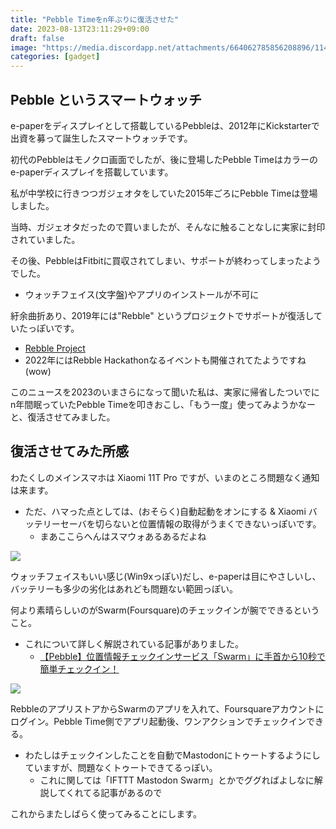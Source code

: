 ```yaml
---
title: "Pebble Timeをn年ぶりに復活させた"
date: 2023-08-13T23:11:29+09:00
draft: false
image: "https://media.discordapp.net/attachments/664062785856208896/1140295942466179202/IMG_20230813_234848.jpg?width=718&height=405"
categories: [gadget]
---
```


## Pebble というスマートウォッチ

e-paperをディスプレイとして搭載しているPebbleは、2012年にKickstarterで出資を募って誕生したスマートウォッチです。

初代のPebbleはモノクロ画面でしたが、後に登場したPebble Timeはカラーの e-paperディスプレイを搭載しています。

私が中学校に行きつつガジェオタをしていた2015年ごろにPebble Timeは登場しました。

当時、ガジェオタだったので買いましたが、そんなに触ることなしに実家に封印されていました。

その後、PebbleはFitbitに買収されてしまい、サポートが終わってしまったようでした。

- ウォッチフェイス(文字盤)やアプリのインストールが不可に

紆余曲折あり、2019年には"Rebble" というプロジェクトでサポートが復活していたっぽいです。

- [Rebble Project](https://rebble.io/)
- 2022年にはRebble Hackathonなるイベントも開催されてたようですね(wow)

このニュースを2023のいまさらになって聞いた私は、実家に帰省したついでに n年間眠っていたPebble Timeを叩きおこし、「もう一度」使ってみようかなーと、復活させてみました。

## 復活させてみた所感

わたくしのメインスマホは Xiaomi 11T Pro ですが、いまのところ問題なく通知は来ます。

- ただ、ハマった点としては、(おそらく)自動起動をオンにする & Xiaomi バッテリーセーバを切らないと位置情報の取得がうまくできないっぽいです。
    - まあここらへんはスマウォあるあるだよね

![](https://media.discordapp.net/attachments/664062785856208896/1140295942466179202/IMG_20230813_234848.jpg?width=718&height=405)

ウォッチフェイスもいい感じ(Win9xっぽい)だし、e-paperは目にやさしいし、バッテリーも多少の劣化はあれども問題ない範囲っぽい。

何より素晴らしいのがSwarm(Foursquare)のチェックインが腕でできるということ。

- これについて詳しく解説されている記事がありました。
    - [【Pebble】位置情報チェックインサービス「Swarm」に手首から10秒で簡単チェックイン！](https://netafull.net/pebble/048971.html)

![](https://media.discordapp.net/attachments/664062785856208896/1140294264199323741/IMG_20230813_234204.jpg?width=718&height=405)

RebbleのアプリストアからSwarmのアプリを入れて、Foursquareアカウントにログイン。Pebble Time側でアプリ起動後、ワンアクションでチェックインできる。

- わたしはチェックインしたことを自動でMastodonにトゥートするようにしていますが、問題なくトゥートできてるっぽい。
    - これに関しては「IFTTT Mastodon Swarm」とかでググればよしなに解説してくれてる記事があるので

これからまたしばらく使ってみることにします。
